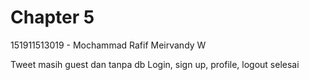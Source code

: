 # Chapter 5 
151911513019 - Mochammad Rafif Meirvandy W


Tweet masih guest dan tanpa db
Login, sign up, profile, logout selesai
